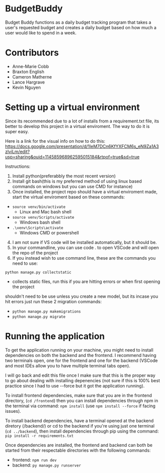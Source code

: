 # BudgetBuddy
Budget Buddy functions as a daily budget tracking program that takes 
a user's requested budget and creates a daily budget based on how 
much a user would like to spend in a week.

# Contributors
- Anne-Marie Cobb
- Braxton English
- Cameron Matherne
- Lance Hargrave
- Kevin Nguyen

# Setting up a virtual environment

Since its recommended due to a lot of installs from a requirement.txt file, its better to develop this project
in a virtual enviroment. The way to do it is super easy.

Here is a link for the visual info on how to do this:
https://docs.google.com/presentation/d/1IeM7DCn6KfYXFCM6s_eN9Za1A3zlviLm/edit?usp=sharing&ouid=114585968962595015184&rtpof=true&sd=true

Instructions:
1. Install python(preferabbly the most recent version)
2. Install git bash(this is my preferred method of using linux based commands on windows but you can use CMD for instance)
3. Once installed, the project repo should have a virtual enviroment made, start the virtual enviroment based on these commands:
-   `source venv/bin/activate`             
    - Linux and Mac bash shell
-   `source venv/Scripts/activate`       
    - Windows bash shell
-   `.\venv\Scripts\activate`              
    - Windows CMD or powershell

4. I am not sure if VS code will be installed automatically, but it should be.
5. In your commandline, you can use code . to open VSCode and will open the repo of the project
6. If you instead wish to use command line, these are the commands you need to use:

  `python manage.py collectstatic`      
  - collects static files, run this if you are hitting errors or when first opening the project  

  shouldn't need to be use unless you create a new model, but its incase you hit errors just run  these 2 migration commands:
  - `python manage.py makemigrations`
  - `python manage.py migrate`   


# Running the application 

To get the application running on your machine, you might need to install
dependencies on both the backend and the frontend. I recommend having two terminals open,
one for the frontend and one for the backend (VSCode and most IDEs allow you to have multiple 
terminal tabs open).

I will go back and edit this file once I make sure that this is the proper way to go about 
dealing with installing depenencies (not sure if this is 100% best practice
since I had to use --force but it got the application running).

To install frontend dependencies, make sure that you are in the frontend 
directory, (`cd /frontend`) then you can install dependencies through npm 
in the terminal via command: `npm install` (use `npm install --force` if facing issues).

To install backend dependencies, have a terminal opened at the
backend diretory (/backend/) or cd to the backend if you're using 
just one terminal (`cd ../backend`), then install dependencies through 
pip using the command: `pip install -r requirements.txt`

Once dependencies are installed, the frontend and backend can both be 
started from their respectable directories with the following commands:
- frontend: `npm run dev`
- backend: `py manage.py runserver`
